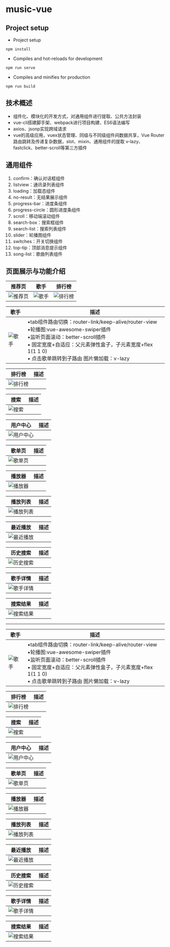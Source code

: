 # music-vue

## Project setup
- Project setup
```
npm install
```
- Compiles and hot-reloads for development
```
npm run serve
```
- Compiles and minifies for production
```
npm run build
```

## 技术概述
- 组件化、模块化的开发方式，对通用组件进行提取、公共方法封装
- vue-cli搭建脚手架、webpack进行项目构建、ES6语法编写
- axios、jsonp实现跨域请求
- vue的高级应用，vuex状态管理、同级与不同级组件间数据共享，Vue Router路由跳转及传递复杂数据，slot、mixin、通用组件的提取
v-lazy、fastclick、better-scroll等第三方插件

## 通用组件
1. confirm：确认对话框组件
2. listview：通讯录列表组件
3. loading：加载态组件
4. no-result：无结果展示组件
5. progress-bar：进度条组件
6. progress-circle：圆形进度条组件
7. scroll：移动端滚动组件
8. search-box：搜索框组件
9. search-list：搜索列表组件
10. slider：轮播图组件
11. switches：开关切换组件
12. top-tip：顶部消息提示组件
13. song-list：歌曲列表组件

## 页面展示与功能介绍
<!-- <style> table th:first-of-type { width: 250px; } </style> -->
| 推荐页 | 歌手 |排行榜 |
| ---- | ---- |---- |
|![推荐页][推荐页] |![歌手][歌手]|![排行榜][排行榜] |

<!-- <style> table th:first-of-type { width: 250px; } </style> -->
| 歌手 | 描述 |
| ---- | ---- |
|![歌手][歌手] |•tab组件路由切换：router-link/keep-alive/router-view<br> •轮播图:vue-awesome-swiper插件<br>•监听页面滚动：better-scroll插件 <br>• 固定宽度+自适应：父元素弹性盒子，子元素宽度+flex 1(1 1 0)<br> • 点击歌单跳转到子路由 图片懒加载：v-lazy|

<!-- <style> table th:first-of-type { width: 250px; } </style> -->
| 排行榜 | 描述 |
| ---- | ---- |
|![排行榜][排行榜] ||

<!-- <style> table th:first-of-type { width: 250px; } </style> -->
| 搜索 | 描述 |
| ---- | ---- |
|![搜索][搜索] ||

<!-- <style> table th:first-of-type { width: 250px; } </style> -->
| 用户中心 | 描述 |
| ---- | ---- |
|![用户中心][用户中心] ||

<!-- <style> table th:first-of-type { width: 250px; } </style> -->
| 歌单页 | 描述 |
| ---- | ---- |
|![歌单页][歌单页] ||

<!-- <style> table th:first-of-type { width: 250px; } </style> -->
| 播放器 | 描述 |
| ---- | ---- |
|![播放器][播放器] ||

<!-- <style> table th:first-of-type { width: 250px; } </style> -->
| 播放列表 | 描述 |
| ---- | ---- |
|![播放列表][播放列表] ||

<!-- <style> table th:first-of-type { width: 250px; } </style> -->
| 最近播放 | 描述 |
| ---- | ---- |
|![最近播放][最近播放] ||

<!-- <style> table th:first-of-type { width: 250px; } </style> -->
| 历史搜索 | 描述 |
| ---- | ---- |
|![历史搜索][历史搜索] ||

<!-- <style> table th:first-of-type { width: 250px; } </style> -->
| 歌手详情 | 描述 |
| ---- | ---- |
|![歌手详情][歌手详情] ||

<!-- <style> table th:first-of-type { width: 250px; } </style> -->
| 搜索结果 | 描述 |
| ---- | ---- |
|![搜索结果][搜索结果] ||

--------------------------------
[推荐页]:/readme-img/推荐页.png 
[歌手]:/readme-img/歌手.png 
[播放列表]:/readme-img/播放列表.png 
[播放器]:/readme-img/播放器.png 
[歌单页]:/readme-img/歌单页.png 
[搜索结果]:/readme-img/搜索结果.png 
[歌手详情]:/readme-img/歌手详情.png 
[历史搜索]:/readme-img/历史搜索.png 
[排行榜]:/readme-img/排行榜.png 
[搜索]:/readme-img/搜索.png 
[最近播放]:/readme-img/最近播放.png 
[用户中心]:/readme-img/用户中心.png 

<!-- <style> table th:first-of-type { width: 250px; } </style> -->
<!-- | 推荐页 | 描述 |
| ---- | ---- |
|![推荐页][推荐页] |•tab组件路由切换：router-link/keep-alive/router-view<br> •轮播图:vue-awesome-swiper插件<br>•监听页面滚动：better-scroll插件 <br>• 固定宽度+自适应：父元素弹性盒子，子元素宽度+flex 1(1 1 0)<br> • 点击歌单跳转到子路由 图片懒加载：v-lazy|

<!-- <style> table th:first-of-type { width: 250px; } </style> -->
| 歌手 | 描述 |
| ---- | ---- |
|![歌手][歌手] |•tab组件路由切换：router-link/keep-alive/router-view<br> •轮播图:vue-awesome-swiper插件<br>•监听页面滚动：better-scroll插件 <br>• 固定宽度+自适应：父元素弹性盒子，子元素宽度+flex 1(1 1 0)<br> • 点击歌单跳转到子路由 图片懒加载：v-lazy|

<!-- <style> table th:first-of-type { width: 250px; } </style> -->
| 排行榜 | 描述 |
| ---- | ---- |
|![排行榜][排行榜] ||

<!-- <style> table th:first-of-type { width: 250px; } </style> -->
| 搜索 | 描述 |
| ---- | ---- |
|![搜索][搜索] ||

<!-- <style> table th:first-of-type { width: 250px; } </style> -->
| 用户中心 | 描述 |
| ---- | ---- |
|![用户中心][用户中心] ||

<!-- <style> table th:first-of-type { width: 250px; } </style> -->
| 歌单页 | 描述 |
| ---- | ---- |
|![歌单页][歌单页] ||

<!-- <style> table th:first-of-type { width: 250px; } </style> -->
| 播放器 | 描述 |
| ---- | ---- |
|![播放器][播放器] ||

<!-- <style> table th:first-of-type { width: 250px; } </style> -->
| 播放列表 | 描述 |
| ---- | ---- |
|![播放列表][播放列表] ||

<!-- <style> table th:first-of-type { width: 250px; } </style> -->
| 最近播放 | 描述 |
| ---- | ---- |
|![最近播放][最近播放] ||

<!-- <style> table th:first-of-type { width: 250px; } </style> -->
| 历史搜索 | 描述 |
| ---- | ---- |
|![历史搜索][历史搜索] ||

<!-- <style> table th:first-of-type { width: 250px; } </style> -->
| 歌手详情 | 描述 |
| ---- | ---- |
|![歌手详情][歌手详情] ||

<!-- <style> table th:first-of-type { width: 250px; } </style> -->
| 搜索结果 | 描述 |
| ---- | ---- |
|![搜索结果][搜索结果] || -->